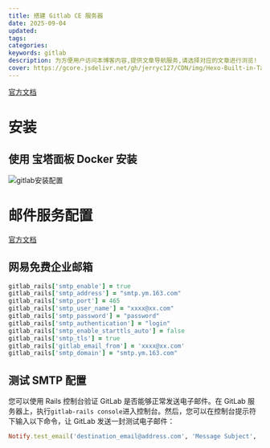 ```yaml
---
title: 搭建 Gitlab CE 服务器
date: 2025-09-04
updated:
tags:
categories:
keywords: gitlab
description: 为方便用户访问本博客内容,提供文章导航服务,请选择对应的文章进行浏览!
cover: https://gcore.jsdelivr.net/gh/jerryc127/CDN/img/Hexo-Built-in-Tag-Plugins-COVER.png
---
```


[官方文档](https://www.npmjs.com/package/nprogress)

# 安装

## 使用 宝塔面板 Docker 安装

![gitlab安装配置](https://s2.loli.net/2025/09/05/eBzhS35rQpbatUl.png)

# 邮件服务配置

[官方文档](https://docs.gitlab.com/omnibus/settings/smtp/)


## 网易免费企业邮箱
```ruby
gitlab_rails['smtp_enable'] = true
gitlab_rails['smtp_address'] = "smtp.ym.163.com"
gitlab_rails['smtp_port'] = 465
gitlab_rails['smtp_user_name'] = "xxxx@xx.com"
gitlab_rails['smtp_password'] = "password"
gitlab_rails['smtp_authentication'] = "login"
gitlab_rails['smtp_enable_starttls_auto'] = false
gitlab_rails['smtp_tls'] = true
gitlab_rails['gitlab_email_from'] = 'xxxx@xx.com'
gitlab_rails['smtp_domain'] = "smtp.ym.163.com"
```

## 测试 SMTP 配置

您可以使用 Rails 控制台验证 GitLab 是否能够正常发送电子邮件。在 GitLab 服务器上，执行`gitlab-rails console`进入控制台。然后，您可以在控制台提示符下输入以下命令，让 GitLab 发送一封测试电子邮件：
```ruby
Notify.test_email('destination_email@address.com', 'Message Subject', 'Message Body').deliver_now
```